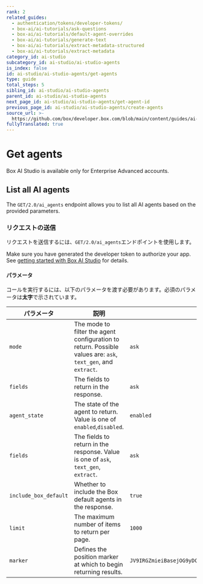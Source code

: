 ```yaml
---
rank: 2
related_guides:
  - authentication/tokens/developer-tokens/
  - box-ai/ai-tutorials/ask-questions
  - box-ai/ai-tutorials/default-agent-overrides
  - box-ai/ai-tutorials/generate-text
  - box-ai/ai-tutorials/extract-metadata-structured
  - box-ai/ai-tutorials/extract-metadata
category_id: ai-studio
subcategory_id: ai-studio/ai-studio-agents
is_index: false
id: ai-studio/ai-studio-agents/get-agents
type: guide
total_steps: 5
sibling_id: ai-studio/ai-studio-agents
parent_id: ai-studio/ai-studio-agents
next_page_id: ai-studio/ai-studio-agents/get-agent-id
previous_page_id: ai-studio/ai-studio-agents/create-agents
source_url: >-
  https://github.com/box/developer.box.com/blob/main/content/guides/ai-studio/ai-studio-agents/get-agents.md
fullyTranslated: true
---
```

# Get agents

<Messsage type="caution">

Box AI Studio is available only for Enterprise Advanced accounts.

</Message>

## List all AI agents

The `GET/2.0/ai_agents` endpoint allows you to list all AI agents based on the provided parameters.

### リクエストの送信

リクエストを送信するには、`GET/2.0/ai_agents`エンドポイントを使用します。

Make sure you have generated the developer token to authorize your app. See [getting started with Box AI Studio][getting-started] for details.

<Samples id="get-ai-agents">

</Samples>

#### パラメータ

コールを実行するには、以下のパラメータを渡す必要があります。必須のパラメータは**太字**で示されています。

| パラメータ                 | 説明                                                                                                           | 例                                                   |
| --------------------- | ------------------------------------------------------------------------------------------------------------ | --------------------------------------------------- |
| `mode`                | The mode to filter the agent configuration to return. Possible values are: `ask`, `text_gen`, and `extract`. | `ask`                                               |
| `fields`              | The fields to return in the response.                                                                        | `ask`                                               |
| `agent_state`         | The state of the agent to return. Value is one of `enabled`,`disabled`.                                      | `enabled`                                           |
| `fields`              | The fields to return in the response. Value is one of `ask`, `text_gen`, `extract`.                          | `ask`                                               |
| `include_box_default` | Whether to include the Box default agents in the response.                                                   | `true`                                              |
| `limit`               | The maximum number of items to return per page.                                                              | `1000`                                              |
| `marker`              | Defines the position marker at which to begin returning results.                                             | `JV9IRGZmieiBasejOG9yDCRNgd2ymoZIbjsxbJMjIs3kioVii` |

[getting-started]: g://ai-studio/getting-started-ai-studio
